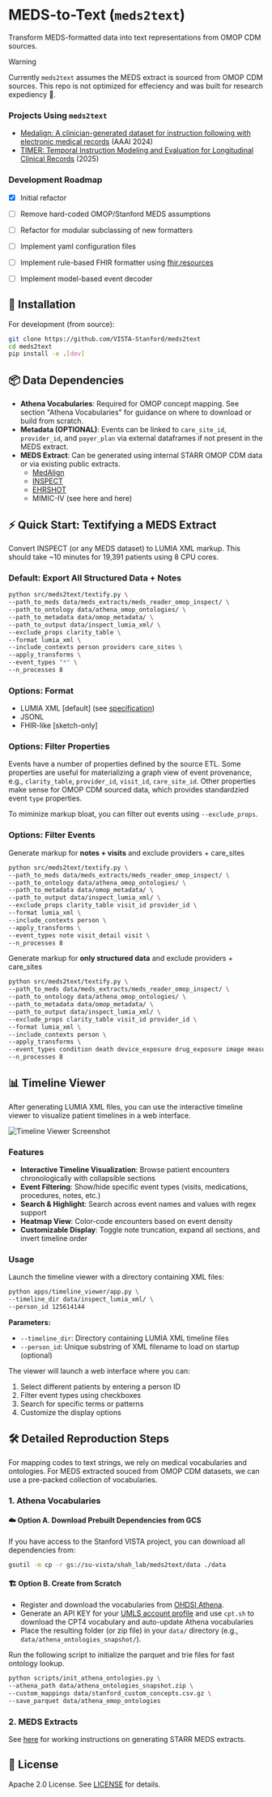 # MEDS-to-Text (`meds2text`)
Transform MEDS-formatted data into text representations from OMOP CDM sources.

> [!WARNING]
> Currently `meds2text` assumes the MEDS extract is sourced from OMOP CDM sources.
> This repo is not optimized for effeciency and was built for research expediency 🤪.

### Projects Using `meds2text`

- [Medalign: A clinician-generated dataset for instruction following with electronic medical records](https://ojs.aaai.org/index.php/AAAI/article/view/30205) (AAAI 2024)
- [TIMER: Temporal Instruction Modeling and Evaluation for Longitudinal Clinical Records](https://arxiv.org/abs/2503.04176) (2025)


### Development Roadmap
- [x] Initial refactor
- [ ] Remove hard-coded OMOP/Stanford MEDS assumptions
- [ ] Refactor for modular subclassing of new formatters
- [ ] Implement yaml configuration files 
- [ ] Implement rule-based FHIR formatter using [fhir.resources](https://github.com/nazrulworld/fhir.resources)
- [ ] Implement model-based event decoder 


## 🚀 Installation

For development (from source):

```bash
git clone https://github.com/VISTA-Stanford/meds2text
cd meds2text
pip install -e .[dev]
```

## 📦 Data Dependencies

- **Athena Vocabularies**: Required for OMOP concept mapping. See section "Athena Vocabularies" for guidance on where to download or build from scratch.
- **Metadata (OPTIONAL)**: Events can be linked to `care_site_id`, `provider_id`, and `payer_plan` via external dataframes if not present in the MEDS extract.
- **MEDS Extract**: Can be generated using internal STARR OMOP CDM data or via existing public extracts.
  - [MedAlign](https://stanford.redivis.com/datasets/48nr-frxd97exb)
  - [INSPECT](https://stanford.redivis.com/datasets/dzc6-9jyt6gapt)
  - [EHRSHOT](https://stanford.redivis.com/datasets/53gc-8rhx41kgt)
  - MIMIC-IV (see here and here) 	

## ⚡ Quick Start: Textifying a MEDS Extract

Convert INSPECT (or any MEDS dataset) to LUMIA XML markup. This should take ~10 minutes for 19,391 patients using 8 CPU cores.

### Default: Export All Structured Data + Notes

```bash
python src/meds2text/textify.py \
--path_to_meds data/meds_extracts/meds_reader_omop_inspect/ \
--path_to_ontology data/athena_omop_ontologies/ \
--path_to_metadata data/omop_metadata/ \
--path_to_output data/inspect_lumia_xml/ \
--exclude_props clarity_table \
--format lumia_xml \
--include_contexts person providers care_sites \
--apply_transforms \
--event_types "*" \
--n_processes 8 
```

### Options: Format

- LUMIA XML \[default\]  (see [specification](docs/markup.md))  
- JSONL 
- FHIR-like [sketch-only]

### Options: Filter Properties

Events have a number of properties defined by the source ETL. Some properties are useful for materializing a graph view of event provenance, e.g., `clarity_table`, `provider_id`, `visit_id`, `care_site_id`. Other properties make sense for OMOP CDM sourced data, which provides standardzied event `type` properties. 

To miminize markup bloat, you can filter out events using `--exclude_props`.

### Options: Filter Events

Generate markup for **notes + visits** and exclude providers + care_sites

```bash
python src/meds2text/textify.py \
--path_to_meds data/meds_extracts/meds_reader_omop_inspect/ \
--path_to_ontology data/athena_omop_ontologies/ \
--path_to_metadata data/omop_metadata/ \
--path_to_output data/inspect_lumia_xml/ \
--exclude_props clarity_table visit_id provider_id \
--format lumia_xml \
--include_contexts person \
--apply_transforms \
--event_types note visit_detail visit \
--n_processes 8
```

Generate markup for **only structured data** and exclude providers + care_sites


```bash
python src/meds2text/textify.py \
--path_to_meds data/meds_extracts/meds_reader_omop_inspect/ \
--path_to_ontology data/athena_omop_ontologies/ \
--path_to_metadata data/omop_metadata/ \
--path_to_output data/inspect_lumia_xml/ \
--exclude_props clarity_table visit_id provider_id \
--format lumia_xml \
--include_contexts person \
--apply_transforms \
--event_types condition death device_exposure drug_exposure image measurement observation procedure visit visit_detail \
--n_processes 8
```

## 📊 Timeline Viewer

After generating LUMIA XML files, you can use the interactive timeline viewer to visualize patient timelines in a web interface.

![Timeline Viewer Screenshot](assets/timeline-viewer.png)

### Features

- **Interactive Timeline Visualization**: Browse patient encounters chronologically with collapsible sections
- **Event Filtering**: Show/hide specific event types (visits, medications, procedures, notes, etc.)
- **Search & Highlight**: Search across event names and values with regex support
- **Heatmap View**: Color-code encounters based on event density
- **Customizable Display**: Toggle note truncation, expand all sections, and invert timeline order

### Usage

Launch the timeline viewer with a directory containing XML files:

```bash
python apps/timeline_viewer/app.py \
--timeline_dir data/inspect_lumia_xml/ \
--person_id 125614144
```

**Parameters:**
- `--timeline_dir`: Directory containing LUMIA XML timeline files
- `--person_id`: Unique substring of XML filename to load on startup (optional)

The viewer will launch a web interface where you can:
1. Select different patients by entering a person ID
2. Filter event types using checkboxes
3. Search for specific terms or patterns
4. Customize the display options

## 🛠️ Detailed Reproduction Steps

For mapping codes to text strings, we rely on medical vocabularies and ontologies. For MEDS extracted souced from OMOP CDM datasets, we can use a pre-packed collection of vocabularies.

### 1. Athena Vocabularies

#### ☁️ Option A. Download Prebuilt Dependencies from GCS

If you have access to the Stanford VISTA project, you can download all dependencies from:

```bash
gsutil -m cp -r gs://su-vista/shah_lab/meds2text/data ./data
```

#### 🏗️ Option B. Create from Scratch

- Register and download the vocabularies from [OHDSI Athena](https://athena.ohdsi.org/vocabulary/list).
- Generate an API KEY for your [UMLS account profile](https://uts.nlm.nih.gov/uts.html#profile) and use `cpt.sh` to download the CPT4 vocabulary and auto-update Athena vocabularies
- Place the resulting folder (or zip file) in your `data/` directory (e.g., `data/athena_ontologies_snapshot/`).

Run the following script to initialize the parquet and trie files for fast ontology lookup.

```bash
python scripts/init_athena_ontologies.py \
--athena_path data/athena_ontologies_snapshot.zip \
--custom_mappings data/stanford_custom_concepts.csv.gz \
--save_parquet data/athena_omop_ontologies
```

### 2. MEDS Extracts

See [here](https://github.com/VISTA-Stanford/ehr-tumorboard?tab=readme-ov-file#examples) for working instructions on generating STARR MEDS extracts.

## 📄 License

Apache 2.0 License. See [LICENSE](LICENSE) for details.


